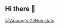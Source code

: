 ## Hi there 👋

[![Anurag's GitHub stats](https://github-readme-stats.vercel.app/api?username=hibatullahsyauqi)](https://github.com/anuraghazra/github-readme-stats)

<!--
**hibatullahsyauqi/hibatullahsyauqi** is a ✨ _special_ ✨ repository because its `README.md` (this file) appears on your GitHub profile.

Here are some ideas to get you started:

- 🔭 I’m currently working on ...
- 🌱 I’m currently learning ...
- 👯 I’m looking to collaborate on ...
- 🤔 I’m looking for help with ...
- 💬 Ask me about ...
- 📫 How to reach me: ...
- 😄 Pronouns: ...
- ⚡ Fun fact: ...
-->
